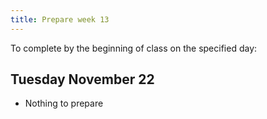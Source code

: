 ```yaml
---
title: Prepare week 13
---
```


To complete by the beginning of class on the specified day:

## Tuesday November 22

- Nothing to prepare